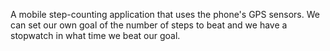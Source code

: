 A mobile step-counting application that uses the phone's GPS sensors. We can set our own goal of the number of steps to beat and we have a stopwatch in what time we beat our goal.
